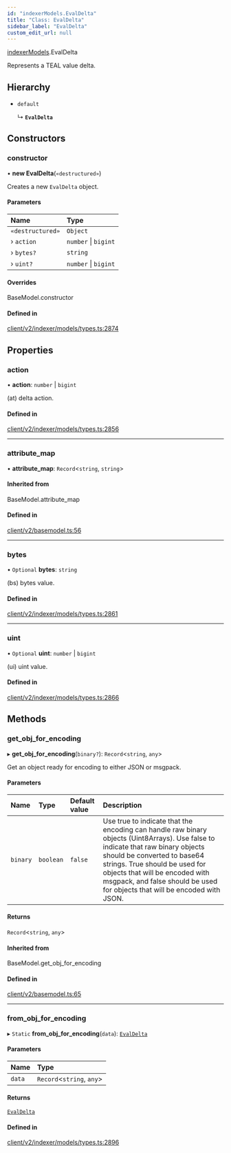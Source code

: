 ```yaml
---
id: "indexerModels.EvalDelta"
title: "Class: EvalDelta"
sidebar_label: "EvalDelta"
custom_edit_url: null
---
```


[indexerModels](../namespaces/erModels).EvalDelta

Represents a TEAL value delta.

## Hierarchy

- `default`

  ↳ **`EvalDelta`**

## Constructors

### constructor

• **new EvalDelta**(`«destructured»`)

Creates a new `EvalDelta` object.

#### Parameters

| Name | Type |
| :------ | :------ |
| `«destructured»` | `Object` |
| › `action` | `number` \| `bigint` |
| › `bytes?` | `string` |
| › `uint?` | `number` \| `bigint` |

#### Overrides

BaseModel.constructor

#### Defined in

[client/v2/indexer/models/types.ts:2874](https://github.com/joe-p/js-algorand-sdk/blob/6a3021f/src/client/v2/indexer/models/types.ts#L2874)

## Properties

### action

• **action**: `number` \| `bigint`

(at) delta action.

#### Defined in

[client/v2/indexer/models/types.ts:2856](https://github.com/joe-p/js-algorand-sdk/blob/6a3021f/src/client/v2/indexer/models/types.ts#L2856)

___

### attribute\_map

• **attribute\_map**: `Record`<`string`, `string`\>

#### Inherited from

BaseModel.attribute\_map

#### Defined in

[client/v2/basemodel.ts:56](https://github.com/joe-p/js-algorand-sdk/blob/6a3021f/src/client/v2/basemodel.ts#L56)

___

### bytes

• `Optional` **bytes**: `string`

(bs) bytes value.

#### Defined in

[client/v2/indexer/models/types.ts:2861](https://github.com/joe-p/js-algorand-sdk/blob/6a3021f/src/client/v2/indexer/models/types.ts#L2861)

___

### uint

• `Optional` **uint**: `number` \| `bigint`

(ui) uint value.

#### Defined in

[client/v2/indexer/models/types.ts:2866](https://github.com/joe-p/js-algorand-sdk/blob/6a3021f/src/client/v2/indexer/models/types.ts#L2866)

## Methods

### get\_obj\_for\_encoding

▸ **get_obj_for_encoding**(`binary?`): `Record`<`string`, `any`\>

Get an object ready for encoding to either JSON or msgpack.

#### Parameters

| Name | Type | Default value | Description |
| :------ | :------ | :------ | :------ |
| `binary` | `boolean` | `false` | Use true to indicate that the encoding can handle raw binary objects (Uint8Arrays). Use false to indicate that raw binary objects should be converted to base64 strings. True should be used for objects that will be encoded with msgpack, and false should be used for objects that will be encoded with JSON. |

#### Returns

`Record`<`string`, `any`\>

#### Inherited from

BaseModel.get\_obj\_for\_encoding

#### Defined in

[client/v2/basemodel.ts:65](https://github.com/joe-p/js-algorand-sdk/blob/6a3021f/src/client/v2/basemodel.ts#L65)

___

### from\_obj\_for\_encoding

▸ `Static` **from_obj_for_encoding**(`data`): [`EvalDelta`](erModels.EvalDelta)

#### Parameters

| Name | Type |
| :------ | :------ |
| `data` | `Record`<`string`, `any`\> |

#### Returns

[`EvalDelta`](erModels.EvalDelta)

#### Defined in

[client/v2/indexer/models/types.ts:2896](https://github.com/joe-p/js-algorand-sdk/blob/6a3021f/src/client/v2/indexer/models/types.ts#L2896)

